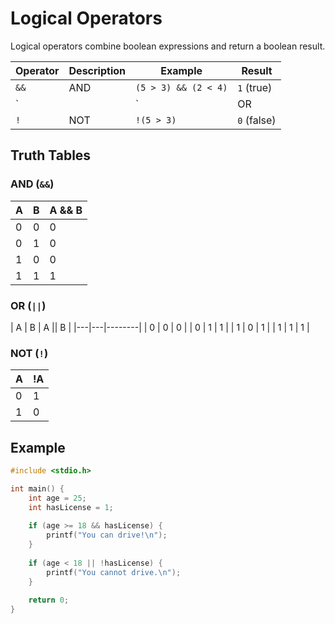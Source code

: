 # Logical Operators

Logical operators combine boolean expressions and return a boolean result.

| Operator | Description | Example | Result |
|----------|-------------|---------|--------|
| `&&` | AND | `(5 > 3) && (2 < 4)` | `1` (true) |
| `||` | OR | `(5 > 3) || (2 > 4)` | `1` (true) |
| `!` | NOT | `!(5 > 3)` | `0` (false) |

## Truth Tables

### AND (`&&`)
| A | B | A && B |
|---|---|--------|
| 0 | 0 | 0 |
| 0 | 1 | 0 |
| 1 | 0 | 0 |
| 1 | 1 | 1 |

### OR (`||`)
| A | B | A || B |
|---|---|--------|
| 0 | 0 | 0 |
| 0 | 1 | 1 |
| 1 | 0 | 1 |
| 1 | 1 | 1 |

### NOT (`!`)
| A | !A |
|---|----|
| 0 | 1 |
| 1 | 0 |

## Example
```c
#include <stdio.h>

int main() {
    int age = 25;
    int hasLicense = 1;
    
    if (age >= 18 && hasLicense) {
        printf("You can drive!\n");
    }
    
    if (age < 18 || !hasLicense) {
        printf("You cannot drive.\n");
    }
    
    return 0;
}